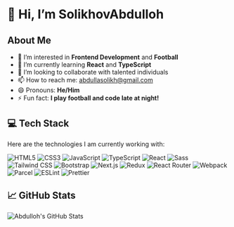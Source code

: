 # 👋 Hi, I’m SolikhovAbdulloh

## About Me
- 👀 I’m interested in **Frontend Development** and **Football**
- 🌱 I’m currently learning **React** and **TypeScript**
- 💞️ I’m looking to collaborate with talented individuals
- 📫 How to reach me: abdullasolikh@gmail.com
- 😄 Pronouns: **He/Him**
- ⚡ Fun fact: **I play football and code late at night!**

## 💻 Tech Stack
Here are the technologies I am currently working with:

![HTML5](https://img.shields.io/badge/HTML5-E34F26?style=flat&logo=html5&logoColor=white)
![CSS3](https://img.shields.io/badge/CSS3-1572B6?style=flat&logo=css3&logoColor=white)
![JavaScript](https://img.shields.io/badge/JavaScript-F7DF1E?style=flat&logo=javascript&logoColor=black)
![TypeScript](https://img.shields.io/badge/TypeScript-007acc?style=flat&logo=typescript&logoColor=white)
![React](https://img.shields.io/badge/React-61dafb?style=flat&logo=react&logoColor=white)
![Sass](https://img.shields.io/badge/Sass-CC6699?style=flat&logo=sass&logoColor=white)
![Tailwind CSS](https://img.shields.io/badge/TailwindCSS-38B2AC?style=flat&logo=tailwindcss&logoColor=white)
![Bootstrap](https://img.shields.io/badge/Bootstrap-563D7C?style=flat&logo=bootstrap&logoColor=white)
![Next.js](https://img.shields.io/badge/Next.js-000000?style=flat&logo=next.js&logoColor=white)
![Redux](https://img.shields.io/badge/Redux-764ABC?style=flat&logo=redux&logoColor=white)
![React Router](https://img.shields.io/badge/React_Router-CA4245?style=flat&logo=react-router&logoColor=white)
![Webpack](https://img.shields.io/badge/Webpack-8DD6F9?style=flat&logo=webpack&logoColor=white)
![Parcel](https://img.shields.io/badge/Parcel-FD4A00?style=flat&logo=parcel&logoColor=white)
![ESLint](https://img.shields.io/badge/ESLint-4B32C3?style=flat&logo=eslint&logoColor=white)
![Prettier](https://img.shields.io/badge/Prettier-F7B93E?style=flat&logo=prettier&logoColor=black)


## 📈 GitHub Stats
![Abdulloh's GitHub Stats](https://github-readme-stats.vercel.app/api?username=SolikhovAbdulloh&count_private=true&show_icons=true&hide_title=true&hide=prs)

